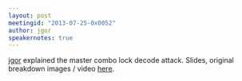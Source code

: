 ```yaml
---
layout: post
meetingid: "2013-07-25-0x0052"
author: jgor
speakernotes: true
---
```


[jgor](https://twitter.com/indiecom) explained the master combo lock decode attack. Slides, original breakdown images / video [here](http://www.indiecom.org/misc/master_combo/).

